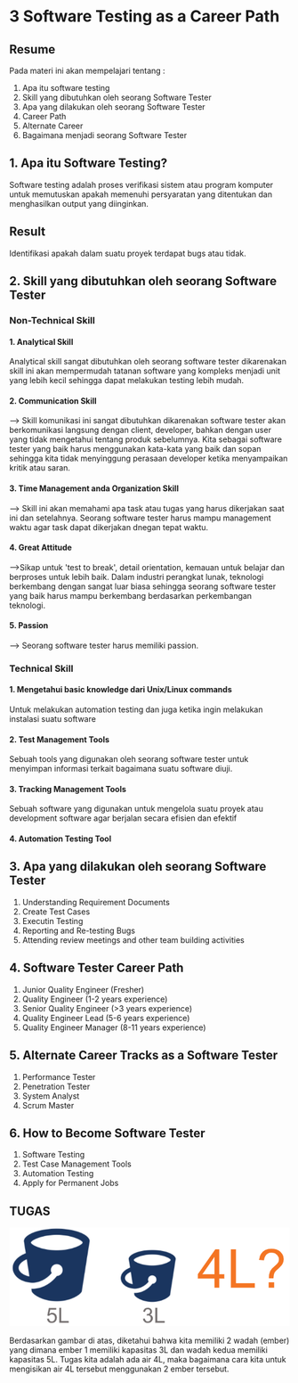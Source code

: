 # 3 Software Testing as a Career Path
## Resume
Pada materi ini akan mempelajari tentang :
1. Apa itu software testing
2. Skill yang dibutuhkan oleh seorang Software Tester
3. Apa yang dilakukan oleh seorang Software Tester
4. Career Path
5. Alternate Career
6. Bagaimana menjadi seorang Software Tester

## 1. Apa itu Software Testing?
Software testing adalah proses verifikasi sistem atau program komputer untuk memutuskan apakah memenuhi persyaratan yang ditentukan dan menghasilkan output yang diinginkan.
## Result
Identifikasi apakah dalam suatu proyek terdapat bugs atau tidak. 

## 2. Skill yang dibutuhkan oleh seorang Software Tester
### Non-Technical Skill
#### 1. Analytical Skill
Analytical skill sangat dibutuhkan oleh seorang software tester dikarenakan skill ini akan mempermudah tatanan software yang kompleks menjadi unit yang lebih         kecil sehingga dapat melakukan testing lebih mudah.

#### 2. Communication Skill
--> Skill komunikasi ini sangat dibutuhkan dikarenakan software tester akan berkomunikasi langsung dengan client, developer, bahkan dengan user yang tidak mengetahui tentang produk sebelumnya. Kita sebagai software tester yang baik harus menggunakan kata-kata yang baik dan sopan sehingga kita tidak menyinggung perasaan developer ketika menyampaikan kritik atau saran.

#### 3. Time Management anda Organization Skill
--> Skill ini akan memahami apa task atau tugas yang harus dikerjakan saat ini dan setelahnya. Seorang software tester harus mampu management waktu agar task dapat dikerjakan dnegan tepat waktu.

#### 4. Great Attitude
-->Sikap untuk 'test to break', detail orientation, kemauan untuk belajar dan berproses untuk lebih baik. Dalam industri perangkat lunak, teknologi berkembang dengan sangat luar biasa sehingga seorang software tester yang baik harus mampu berkembang berdasarkan perkembangan teknologi.

#### 5. Passion
--> Seorang software tester harus memiliki passion. 

### Technical Skill
#### 1. Mengetahui basic knowledge dari Unix/Linux commands 
Untuk melakukan automation testing dan juga ketika ingin melakukan instalasi suatu software
#### 2. Test Management Tools
Sebuah tools yang digunakan oleh seorang software tester untuk menyimpan informasi terkait bagaimana suatu software diuji.
#### 3. Tracking Management Tools
Sebuah software yang digunakan untuk mengelola suatu proyek atau development software agar berjalan secara efisien dan efektif
#### 4. Automation Testing Tool

## 3. Apa yang dilakukan oleh seorang Software Tester
1. Understanding Requirement Documents
2. Create Test Cases
3. Executin Testing
4. Reporting and Re-testing Bugs
5. Attending review meetings and other team building activities

## 4. Software Tester Career Path
1. Junior Quality Engineer (Fresher)
2. Quality Engineer (1-2 years experience)
3. Senior Quality Engineer (>3 years experience)
4. Quality Engineer Lead (5-6 years experience)
5. Quality Engineer Manager (8-11 years experience)

## 5. Alternate Career Tracks as a Software Tester
1. Performance Tester
2. Penetration Tester
3. System Analyst
4. Scrum Master

## 6. How to Become Software Tester
1. Software Testing
2. Test Case Management Tools
3. Automation Testing
4. Apply for Permanent Jobs

## TUGAS
![This is an image](https://github.com/elfrida123/qe_elfrida-rd-tampubolon/blob/master/3_Software%20Testing%20as%20a%20Career%20Path/screenshots/Tugas.PNG)

Berdasarkan gambar di atas, diketahui bahwa kita memiliki 2 wadah (ember) yang dimana ember 1 memiliki kapasitas 3L dan wadah kedua memiliki kapasitas 5L. Tugas kita adalah ada air 4L, maka bagaimana cara kita untuk mengisikan air 4L tersebut menggunakan 2 ember tersebut.


